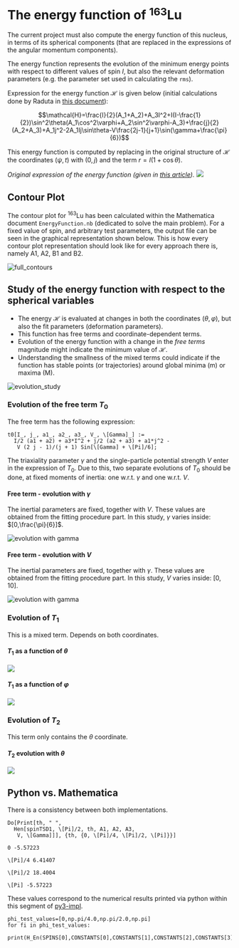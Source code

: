 # The energy function of $^{163}$Lu

The current project must also compute the energy function of this nucleus, in terms of its spherical components (that are replaced in the expressions of the angular momentum components).

The energy function represents the evolution of the minimum energy points with respect to different values of spin $I$, but also the relevant deformation parameters (e.g. the parameter set used in calculating the `rms`).

Expression for the energy function $\mathcal{H}$ is given below (initial calculations done by Raduta in [this document](HLu163.pdf)):

$$\mathcal{H}=\frac{I}{2}(A_1+A_2)+A_3I^2+I(I-\frac{1}{2})\sin^2\theta(A_1\cos^2\varphi+A_2\sin^2\varphi-A_3)+\frac{j}{2}(A_2+A_3)+A_1j^2-2A_1Ij\sin\theta-V\frac{2j-1}{j+1}\sin(\gamma+\frac{\pi}{6})$$

This energy function is computed by replacing in the original structure of $\mathcal{H}$ the coordinates $(\psi,t)$ with $(0,j)$ and the term $r=I(1+\cos\theta)$.

*Original expression of the energy function (given in [this article](Towards%20a%20new%20semi-classical%20interpretation%20of%20the%20wobbling%20motion%20in%20163Lu.pdf)).*
![](2020-09-12-10-10-43.png)

## Contour Plot

The contour plot for $^{163}$Lu has been calculated within the Mathematica document `EnergyFunction.nb` (dedicated to solve the main problem). For a fixed value of spin, and arbitrary test parameters, the output file can be seen in the graphical representation shown below. This is how every contour plot representation should look like for every approach there is, namely A1, A2, B1 and B2.

![full_contours](SIGNATURE_FORMALISM/full_contours.png)

## Study of the energy function with respect to the spherical variables

* The energy $\mathcal{H}$ is evaluated at changes in both the coordinates $(\theta,\varphi)$, but also the fit parameters (deformation parameters).
* This function has free terms and coordinate-dependent terms.
* Evolution of the energy function with a change in the *free terms* magnitude might indicate the minimum value of $\mathcal{H}$.
* Understanding the smallness of the mixed terms could indicate if the function has stable points (or trajectories) around global minima (m) or maxima (M).

![evolution_study](SIGNATURE_FORMALISM/energy_function_free_terms.svg)

### Evolution of the free term $T_0$

The free term has the following expression:

```
t0[I_, j_, a1_, a2_, a3_, V_, \[Gamma]_] := 
  I/2 (a1 + a2) + a3*I^2 + j/2 (a2 + a3) + a1*j^2 - 
   V (2 j - 1)/(j + 1) Sin[\[Gamma] + \[Pi]/6];
```

The triaxiality parameter $\gamma$ and the single-particle potential strength $V$ enter in the expression of $T_0$. Due to this, two separate evolutions of $T_0$ should be done, at fixed moments of inertia: one w.r.t. $\gamma$ and one w.r.t. $V$.

#### Free term - evolution with $\gamma$

The inertial parameters are fixed, together with $V$. These values are obtained from the fitting procedure part. In this study, $\gamma$ varies inside: $[0,\frac{\pi}{6}]$.

![evolution with gamma](T0_gm.jpeg)

#### Free term - evolution with $V$

The inertial parameters are fixed, together with $\gamma$. These values are obtained from the fitting procedure part. In this study, $V$ varies inside: $[0,10]$.

![evolution with gamma](T0_V.jpeg)

### Evolution of $T_1$

This is a mixed term. Depends on both coordinates.

#### $T_1$ as a function of $\theta$

![](T1_th.jpeg)

#### $T_1$ as a function of $\varphi$

![](T1_fi.jpeg)

### Evolution of $T_2$

This term only contains the $\theta$ coordinate.

#### $T_2$ evolution with $\theta$

![](T2_th.jpeg)

## Python vs. Mathematica

There is a consistency between both implementations.

```
Do[Print[th, " ", 
  Hen[spinTSD1, \[Pi]/2, th, A1, A2, A3, 
   V, \[Gamma]]], {th, {0, \[Pi]/4, \[Pi]/2, \[Pi]}}]

0 -5.57223

\[Pi]/4 6.41407

\[Pi]/2 18.4004

\[Pi] -5.57223
```

These values correspond to the numerical results printed via python within this segment of [py3-impl](../Code/Python/EnergyFunction.py).

```
phi_test_values=[0,np.pi/4.0,np.pi/2.0,np.pi]
for fi in phi_test_values:
    print(H_En(SPINS[0],CONSTANTS[0],CONSTANTS[1],CONSTANTS[2],CONSTANTS[3],CONSTANTS[4],np.pi/2,fi))
```
